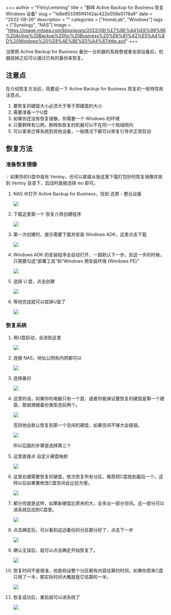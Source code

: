 +++
author = "FlintyLemming"
title = "群晖 Active Backup for Business 恢复 Windows 设备"
slug = "1e8e853395ff4142ac422e058e0178a9"
date = "2022-09-26"
description = ""
categories = ["HomeLab", "Windows"]
tags = ["Synology", "NAS"]
image = "https://image.mitsea.com/blog/posts/2022/09/%E7%BE%A4%E6%99%96%20Active%20Backup%20for%20Business%20%E6%81%A2%E5%A4%8D%20Windows%20%E8%AE%BE%E5%A4%87/title.avif"
+++

当使用 Active Backup for Business 备份一台机器的系统卷或者全部设备后，机器挂掉之后可以通过已有的备份来恢复。

## 注意点

在介绍恢复方法前，简要说一下 Active Backup for Business 恢复的一些特性和注意点。

1. 要恢复的硬盘大小必须大于等于原硬盘的大小
2. 需要准备一个U盘
3. 如果你还没有恢复镜像，你需要一个 Windows 的环境
4. 只要群晖有公网，群晖和恢复的机器可以不在同一个局域网内
5. 可以拿来迁移系统到其他设备，一般情况下都可以修复引导并正常启动

## 恢复方法

### 准备恢复镜像

<aside>
💡 如果你的U盘中装有 Ventoy，也可以直接从我这里下载打包好的恢复镜像并放到 Ventoy 目录下，启动时直接选择 iso 即可。

</aside>

1. NAS 中打开 Active Backup for Business，找到 还原 - 整台设备
    
    ![](https://image.mitsea.com/blog/posts/2022/09/%E7%BE%A4%E6%99%96%20Active%20Backup%20for%20Business%20%E6%81%A2%E5%A4%8D%20Windows%20%E8%AE%BE%E5%A4%87/1.avif)
    
2. 下载这里第一个 恢复介质创建程序
    
    ![](https://image.mitsea.com/blog/posts/2022/09/%E7%BE%A4%E6%99%96%20Active%20Backup%20for%20Business%20%E6%81%A2%E5%A4%8D%20Windows%20%E8%AE%BE%E5%A4%87/2.avif)
    
3. 第一次创建时，提示需要下载并安装 Windows ADK，这里点击下载
    
    ![](https://image.mitsea.com/blog/posts/2022/09/%E7%BE%A4%E6%99%96%20Active%20Backup%20for%20Business%20%E6%81%A2%E5%A4%8D%20Windows%20%E8%AE%BE%E5%A4%87/3.avif)
    
4. Windows ADK 的安装程序会自动打开，一路默认下一步。到这一步的时候，只需要勾选“部署工具”和“Windows 预安装环境 (Windows PE)”
    
    ![](https://image.mitsea.com/blog/posts/2022/09/%E7%BE%A4%E6%99%96%20Active%20Backup%20for%20Business%20%E6%81%A2%E5%A4%8D%20Windows%20%E8%AE%BE%E5%A4%87/4.avif)
    
5. 选择 U 盘，点击创建
    
    ![](https://image.mitsea.com/blog/posts/2022/09/%E7%BE%A4%E6%99%96%20Active%20Backup%20for%20Business%20%E6%81%A2%E5%A4%8D%20Windows%20%E8%AE%BE%E5%A4%87/5.avif)
    
6. 等他完成就可以拔掉U盘了
    
    ![](https://image.mitsea.com/blog/posts/2022/09/%E7%BE%A4%E6%99%96%20Active%20Backup%20for%20Business%20%E6%81%A2%E5%A4%8D%20Windows%20%E8%AE%BE%E5%A4%87/6.avif)
    

### 恢复系统

1. 用U盘启动，会进到这里
    
    ![](https://image.mitsea.com/blog/posts/2022/09/%E7%BE%A4%E6%99%96%20Active%20Backup%20for%20Business%20%E6%81%A2%E5%A4%8D%20Windows%20%E8%AE%BE%E5%A4%87/7.avif)
    
2. 连接 NAS，地址公网和内网都可以
    
    ![](https://image.mitsea.com/blog/posts/2022/09/%E7%BE%A4%E6%99%96%20Active%20Backup%20for%20Business%20%E6%81%A2%E5%A4%8D%20Windows%20%E8%AE%BE%E5%A4%87/8.avif)
    
3. 选择备份
    
    ![](https://image.mitsea.com/blog/posts/2022/09/%E7%BE%A4%E6%99%96%20Active%20Backup%20for%20Business%20%E6%81%A2%E5%A4%8D%20Windows%20%E8%AE%BE%E5%A4%87/9.avif)
    
4. 这里的话，如果你的电脑只有一个盘，或者你能保证要恢复的硬盘是第一个硬盘，那就根据备份类型选前两个。
    
    ![](https://image.mitsea.com/blog/posts/2022/09/%E7%BE%A4%E6%99%96%20Active%20Backup%20for%20Business%20%E6%81%A2%E5%A4%8D%20Windows%20%E8%AE%BE%E5%A4%87/10.avif)
    
    否则他会默认恢复到第一个空闲的硬盘，如果空间不够大会报错。
    
    ![](https://image.mitsea.com/blog/posts/2022/09/%E7%BE%A4%E6%99%96%20Active%20Backup%20for%20Business%20%E6%81%A2%E5%A4%8D%20Windows%20%E8%AE%BE%E5%A4%87/11.avif)
    
    所以后面的步骤是选择第三个
    
5. 这里直接点 自定义硬盘映射
    
    ![](https://image.mitsea.com/blog/posts/2022/09/%E7%BE%A4%E6%99%96%20Active%20Backup%20for%20Business%20%E6%81%A2%E5%A4%8D%20Windows%20%E8%AE%BE%E5%A4%87/12.avif)
    
6. 这里右键需要恢复的硬盘，依次恢复所有分区。推荐把C盘放到最后一个，这样以后如果要修改C盘空间会比较方便。
    
    ![](https://image.mitsea.com/blog/posts/2022/09/%E7%BE%A4%E6%99%96%20Active%20Backup%20for%20Business%20%E6%81%A2%E5%A4%8D%20Windows%20%E8%AE%BE%E5%A4%87/13.avif)
    
7. 都分完就是这样，如果新硬盘比原来的大，会多出一部分空间。这一部分可以进系统后加到C盘里。
    
    ![](https://image.mitsea.com/blog/posts/2022/09/%E7%BE%A4%E6%99%96%20Active%20Backup%20for%20Business%20%E6%81%A2%E5%A4%8D%20Windows%20%E8%AE%BE%E5%A4%87/14.avif)
    
8. 点击确定后，可以看到这边备份的分区都分好了，点击下一步
    
    ![](https://image.mitsea.com/blog/posts/2022/09/%E7%BE%A4%E6%99%96%20Active%20Backup%20for%20Business%20%E6%81%A2%E5%A4%8D%20Windows%20%E8%AE%BE%E5%A4%87/15.avif)
    
9. 确认无误后，就可以点击确定开始恢复了。
    
    ![](https://image.mitsea.com/blog/posts/2022/09/%E7%BE%A4%E6%99%96%20Active%20Backup%20for%20Business%20%E6%81%A2%E5%A4%8D%20Windows%20%E8%AE%BE%E5%A4%87/16.avif)
    
10. 恢复时间不是很准，他是假设整个分区都有内容估算的时间。如果你原来C盘只用了一半，那实际时间大概就是它估算的一半。
    
    ![](https://image.mitsea.com/blog/posts/2022/09/%E7%BE%A4%E6%99%96%20Active%20Backup%20for%20Business%20%E6%81%A2%E5%A4%8D%20Windows%20%E8%AE%BE%E5%A4%87/17.avif)
    
11. 恢复成功后，重启就可以进系统了
    
    ![](https://image.mitsea.com/blog/posts/2022/09/%E7%BE%A4%E6%99%96%20Active%20Backup%20for%20Business%20%E6%81%A2%E5%A4%8D%20Windows%20%E8%AE%BE%E5%A4%87/18.avif)